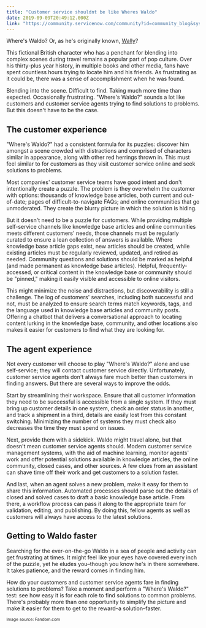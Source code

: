 ```yaml
---
title: "Customer service shouldnt be like Wheres Waldo"
date: 2019-09-09T20:49:12.000Z
link: "https://community.servicenow.com/community?id=community_blog&sys_id=70d57fdddb337bc84819fb24399619dc"
---
```

<p><img class="wp-image-3977" style="padding: 5 px;" src="https://insightsincustomerservice.files.wordpress.com/2019/09/character.waldo_.jpg?w&#61;150" alt="" align="left" /></p>
<p>Where&#39;s Waldo? Or, as he&#39;s originally known, <a href="https://en.wikipedia.org/wiki/Where%27s_Wally%3F" target="_blank" rel="noopener noreferrer nofollow">Wally</a>? </p>

<p>This fictional British character who has a penchant for blending into complex scenes during travel remains a popular part of pop culture. Over his thirty-plus year history, in multiple books and other media, fans have spent countless hours trying to locate him and his friends. As frustrating as it could be, there was a sense of accomplishment when he was found.</p>

<p>Blending into the scene. Difficult to find. Taking much more time than expected. Occasionally frustrating. &#34;Where&#39;s Waldo?&#34; sounds a lot like customers and customer service agents trying to find solutions to problems. But this doesn&#39;t have to be the case.</p>

<h2>The customer experience</h2>

<p>&#34;Where&#39;s Waldo?&#34; had a consistent formula for its puzzles: discover him amongst a scene crowded with distractions and comprised of characters similar in appearance, along with other red herrings thrown in. This must feel similar to for customers as they visit customer service online and seek solutions to problems.</p>

<p>Most companies&#39; customer service teams have good intent and don&#39;t intentionally create a puzzle. The problem is they overwhelm the customer with options: thousands of knowledge base articles, both current and out-of-date; pages of difficult-to-navigate FAQs; and online communities that go unmoderated. They create the blurry picture in which the solution is hiding.</p>

<p>But it doesn&#39;t need to be a puzzle for customers. While providing multiple self-service channels like knowledge base articles and online communities meets different customers&#39; needs, those channels must be regularly curated to ensure a lean collection of answers is available. Where knowledge base article gaps exist, new articles should be created, while existing articles must be regularly reviewed, updated, and retired as needed. Community questions and solutions should be marked as helpful (and made permanent as knowledge base articles). Helpful, frequently-accessed, or critical content in the knowledge base or community should be &#34;pinned,&#34; making it easily visible and accessible to online visitors. </p>

<p>This might minimize the noise and distractions, but discoverability is still a challenge. The log of customers&#39; searches, including both successful and not, must be analyzed to ensure search terms match keywords, tags, and the language used in knowledge base articles and community posts. Offering a chatbot that delivers a conversational approach to locating content lurking in the knowledge base, community, and other locations also makes it easier for customers to find what they are looking for.</p>

<h2>The agent experience</h2>

<p>Not every customer will choose to play &#34;Where&#39;s Waldo?&#34; alone and use self-service; they will contact customer service directly. Unfortunately, customer service agents don&#39;t always fare much better than customers in finding answers. But there are several ways to improve the odds.</p>

<p>Start by streamlining their workspace. Ensure that all customer information they need to be successful is accessible from a single system. If they must bring up customer details in one system, check an order status in another, and track a shipment in a third, details are easily lost from this constant switching. Minimizing the number of systems they must check also decreases the time they must spend on issues.</p>

<p>Next, provide them with a sidekick. Waldo might travel alone, but that doesn&#39;t mean customer service agents should. Modern customer service management systems, with the aid of machine learning, monitor agents&#39; work and offer potential solutions available in knowledge articles, the online community, closed cases, and other sources. A few clues from an assistant can shave time off their work and get customers to a solution faster.</p>

<p>And last, when an agent solves a new problem, make it easy for them to share this information. Automated processes should parse out the details of closed and solved cases to draft a basic knowledge base article. From there, a workflow process can pass it along to the appropriate team for validation, editing, and publishing. By doing this, fellow agents as well as customers will always have access to the latest solutions.</p>

<h2>Getting to Waldo faster</h2>

<p>Searching for the ever-on-the-go Waldo in a sea of people and activity can get frustrating at times. It might feel like your eyes have covered every inch of the puzzle, yet he eludes you–though you know he&#39;s in there somewhere. It takes patience, and the reward comes in finding him.</p>

<p>How do your customers and customer service agents fare in finding solutions to problems? Take a moment and perform a &#34;Where&#39;s Waldo?&#34; test: see how easy it is for each role to find solutions to common problems. There&#39;s probably more than one opportunity to simplify the picture and make it easier for them to get to the reward–a solution–faster.</p>

<p><span style="font-size: 8pt;">Image source: Fandom.com</span></p>